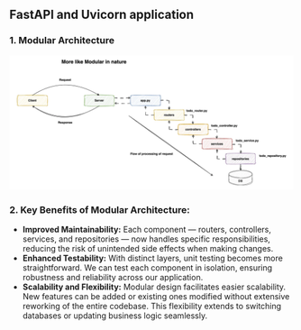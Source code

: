 ## FastAPI and Uvicorn application
### 1. Modular Architecture
![alt text](./images/image.png)
### 2. Key Benefits of Modular Architecture:
- **Improved Maintainability:** Each component — routers, controllers, services, and repositories — now handles specific responsibilities, reducing the risk of unintended side effects when making changes.
- **Enhanced Testability:** With distinct layers, unit testing becomes more straightforward. We can test each component in isolation, ensuring robustness and reliability across our application.
- **Scalability and Flexibility:** Modular design facilitates easier scalability. New features can be added or existing ones modified without extensive reworking of the entire codebase. This flexibility extends to switching databases or updating business logic seamlessly.